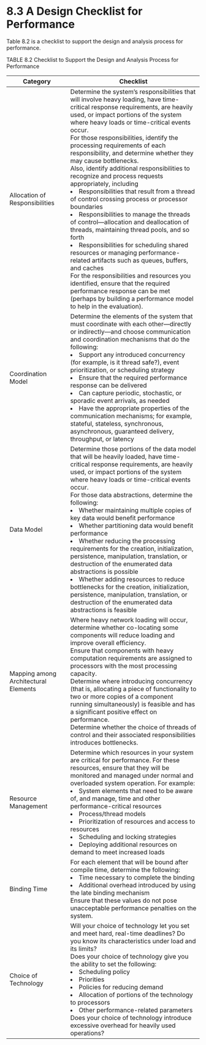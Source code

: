 8.3 A Design Checklist for Performance
===

Table 8.2 is a checklist to support the design and analysis process for performance.

TABLE 8.2 Checklist to Support the Design and Analysis Process for Performance

Category | Checklist
---|---
Allocation of Responsibilities | Determine the system’s responsibilities that will involve heavy loading, have time-critical response requirements, are heavily used, or impact portions of the system where heavy loads or time-critical events occur.  <br>For those responsibilities, identify the processing requirements of each responsibility, and determine whether they may cause bottlenecks. <br>Also, identify additional responsibilities to recognize and process requests appropriately, including <li> Responsibilities that result from a thread of control crossing process or processor boundaries <li> Responsibilities to manage the threads of control—allocation and deallocation of threads, maintaining thread pools, and so forth <li> Responsibilities for scheduling shared resources or managing performance-related artifacts such as queues, buffers, and caches <br>For the responsibilities and resources you identified, ensure that the required performance response can be met (perhaps by building a performance model to help in the evaluation). 
Coordination Model | Determine the elements of the system that must coordinate with each other—directly or indirectly—and choose communication and coordination mechanisms that do the following: <br> <li> Support any introduced concurrency (for example, is it thread safe?), event prioritization, or scheduling strategy <li> Ensure that the required performance response can be delivered <li> Can capture periodic, stochastic, or sporadic event arrivals, as needed <li> Have the appropriate properties of the communication mechanisms; for example, stateful, stateless, synchronous, asynchronous, guaranteed delivery, throughput, or latency 
Data Model | Determine those portions of the data model that will be heavily loaded, have time-critical response requirements, are heavily used, or impact portions of the system where heavy loads or time-critical events occur. <br>For those data abstractions, determine the following: <li> Whether maintaining multiple copies of key data would benefit performance <li> Whether partitioning data would benefit performance <li> Whether reducing the processing requirements for the creation, initialization, persistence, manipulation, translation, or destruction of the enumerated data abstractions is possible <li> Whether adding resources to reduce bottlenecks for the creation, initialization, persistence, manipulation, translation, or destruction of the enumerated data abstractions is feasible 
Mapping among Architectural Elements | Where heavy network loading will occur, determine whether co-locating some components will reduce loading and improve overall efficiency. <br>Ensure that components with heavy computation requirements are assigned to processors with the most processing capacity. <br>Determine where introducing concurrency (that is, allocating a piece of functionality to two or more copies of a component running simultaneously) is feasible and has a significant positive effect on performance. <br>Determine whether the choice of threads of control and their associated responsibilities introduces bottlenecks. 
Resource Management | Determine which resources in your system are critical for performance. For these resources, ensure that they will be monitored and managed under normal and overloaded system operation. For example: <br> <li> System elements that need to be aware of, and manage, time and other performance-critical resources <li> Process/thread models <li> Prioritization of resources and access to resources <li> Scheduling and locking strategies <li> Deploying additional resources on demand to meet increased loads
Binding Time | For each element that will be bound after compile time, determine the following: <br> <li> Time necessary to complete the binding <li> Additional overhead introduced by using the late binding mechanism <br>Ensure that these values do not pose unacceptable performance penalties on the system. 
Choice of Technology | Will your choice of technology let you set and meet hard, real-time deadlines? Do you know its characteristics under load and its limits? <br>Does your choice of technology give you the ability to set the following: <br> <li> Scheduling policy <li> Priorities <li> Policies for reducing demand <li> Allocation of portions of the technology to processors <li> Other performance-related parameters <br>Does your choice of technology introduce excessive overhead for heavily used operations? 